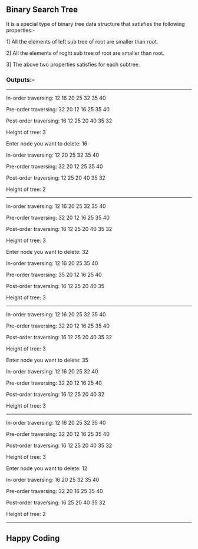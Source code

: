 ## Binary Search Tree

It is a special type of binary tree data structure that satisfies the following properties:- 

1] All the elements of left sub tree of root are smaller than root.

2] All the elements of roght sub tree of root are smaller than root.

3] The above two properties satisfies for each subtree.

### Outputs:-

______________________________________________________________________________________

In-order traversing: 12 16 20 25 32 35 40

Pre-order traversing: 32 20 12 16 25 35 40

Post-order traversing: 16 12 25 20 40 35 32

Height of tree: 3

Enter node you want to delete: 16

In-order traversing: 12 20 25 32 35 40

Pre-order traversing: 32 20 12 25 35 40

Post-order traversing: 12 25 20 40 35 32

Height of tree: 2

-------------------------------------------------

In-order traversing: 12 16 20 25 32 35 40

Pre-order traversing: 32 20 12 16 25 35 40

Post-order traversing: 16 12 25 20 40 35 32

Height of tree: 3

Enter node you want to delete: 32

In-order traversing: 12 16 20 25 35 40

Pre-order traversing: 35 20 12 16 25 40

Post-order traversing: 16 12 25 20 40 35

Height of tree: 3

-------------------------------------------------

In-order traversing: 12 16 20 25 32 35 40

Pre-order traversing: 32 20 12 16 25 35 40

Post-order traversing: 16 12 25 20 40 35 32

Height of tree: 3

Enter node you want to delete: 35

In-order traversing: 12 16 20 25 32 40

Pre-order traversing: 32 20 12 16 25 40

Post-order traversing: 16 12 25 20 40 32

Height of tree: 3

-------------------------------------------------

In-order traversing: 12 16 20 25 32 35 40

Pre-order traversing: 32 20 12 16 25 35 40

Post-order traversing: 16 12 25 20 40 35 32

Height of tree: 3

Enter node you want to delete: 12

In-order traversing: 16 20 25 32 35 40

Pre-order traversing: 32 20 16 25 35 40

Post-order traversing: 16 25 20 40 35 32

Height of tree: 2

-------------------------------------------------

## Happy Coding
